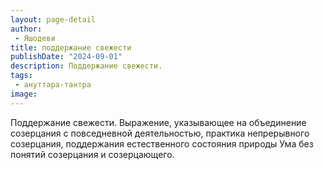 ```yaml
---
layout: page-detail
author:
 - Яшодеви
title: поддержание свежести
publishDate: "2024-09-01"
description: Поддержание свежести.
tags:
 - ануттара-тантра
image: 
---
```


Поддержание свежести.
Выражение, указывающее на объединение созерцания с повседневной деятельностью, практика непрерывного созерцания, поддержания естественного состояния природы Ума без понятий созерцания и созерцающего.

